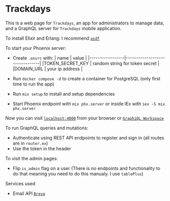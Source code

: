 # Trackdays

This is a web page for `Trackdays`, an app for administrators to manage data, and a GraphQL server for `Trackdays` mobile application.

To install Elixir and Erlang:
I recommend [`asdf`](https://asdf-vm.com/)

To start your Phoenix server:

- Create `.envrc` with:
  | name | value |
  |-----------------|--------------------------------|
  |TOKEN_SECRET_KEY | random string for token secret |
  |DOMAIN_URL | your ip address |

- Run `docker compose -d` to create a container for PostgreSQL (only first time to run the app)
- Run `mix setup` to install and setup dependencies
- Start Phoenix endpoint with `mix phx.server` or inside IEx with `iex -S mix phx.server`

Now you can visit [`localhost:4000`](http://localhost:4000) from your browser or [`GraphiQL Workspace`](http://localhost:4000/graphiql)

To run GraphQL queries and mutations:

- Authenticate using REST API endpoints to register and sign in (all routes are in `router.ex`)
- Use the token in the header

To visit the admin pages:

- Flip `is_admin` flag on a user (There is no endpoints and functionality to do that meaning you need to do this manualy. I use `tablePlus`)


Services used

- Email API [`Brevo`](https://www.brevo.com/)
